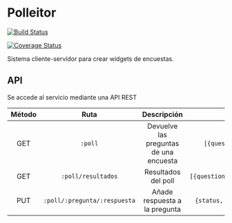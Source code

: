 # Polleitor

[![Build Status](https://travis-ci.org/oslugr/polleitor.svg?branch=master)](https://travis-ci.org/oslugr/polleitor)

[![Coverage Status](https://coveralls.io/repos/github/oslugr/polleitor/badge.svg?branch=master)](https://coveralls.io/github/oslugr/polleitor?branch=master)

Sistema cliente-servidor para crear widgets de encuestas.

## API

Se accede al servicio mediante una API REST

| **Método** | **Ruta**               | **Descripción**                        | **Resultado**                  |
|:----------:|:----------------------:|:--------------------------------------:|:------------------------------:|
| GET        |`:poll`                 | Devuelve las preguntas de una encuesta |`[{question,options,id}]`       |
| GET        |`:poll/resultados`      | Resultados del poll                    |`[{question,options,id,answers}]`|
| PUT        |`:poll/:pregunta/:respuesta` | Añade respuesta a la pregunta     |`{status, ok, poll, pregunta}` |
